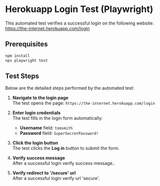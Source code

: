 # Herokuapp Login Test (Playwright)

This automated test verifies a successful login on the following website:  
https://the-internet.herokuapp.com/login

## Prerequisites

```bash
npm install
npx playwright test
```

## Test Steps

Below are the detailed steps performed by the automated test:

1. **Navigate to the login page**  
   The test opens the page: `https://the-internet.herokuapp.com/login`

2. **Enter login credentials**  
   The test fills in the login form automatically:
   - **Username** field: `tomsmith`
   - **Password** field: `SuperSecretPassword!`

3. **Click the login button**  
   The test clicks the **Log in** button to submit the form.

4. **Verify success message**  
   After a successful login verify success message..

5. **Verify redirect to '/secure' url**  
   After a successful login verify url 'secure'.
